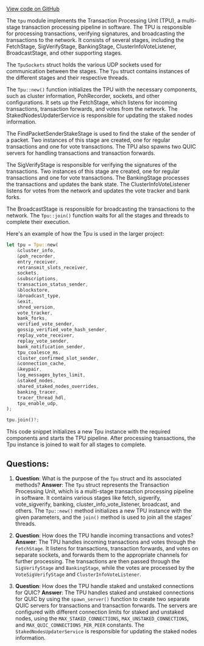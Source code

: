 [View code on GitHub](https://github.com/solana-labs/solana/blob/master/core/src/tpu.rs)

The `tpu` module implements the Transaction Processing Unit (TPU), a multi-stage transaction processing pipeline in software. The TPU is responsible for processing transactions, verifying signatures, and broadcasting the transactions to the network. It consists of several stages, including the FetchStage, SigVerifyStage, BankingStage, ClusterInfoVoteListener, BroadcastStage, and other supporting stages.

The `TpuSockets` struct holds the various UDP sockets used for communication between the stages. The `Tpu` struct contains instances of the different stages and their respective threads.

The `Tpu::new()` function initializes the TPU with the necessary components, such as cluster information, PohRecorder, sockets, and other configurations. It sets up the FetchStage, which listens for incoming transactions, transaction forwards, and votes from the network. The StakedNodesUpdaterService is responsible for updating the staked nodes information.

The FindPacketSenderStakeStage is used to find the stake of the sender of a packet. Two instances of this stage are created, one for regular transactions and one for vote transactions. The TPU also spawns two QUIC servers for handling transactions and transaction forwards.

The SigVerifyStage is responsible for verifying the signatures of the transactions. Two instances of this stage are created, one for regular transactions and one for vote transactions. The BankingStage processes the transactions and updates the bank state. The ClusterInfoVoteListener listens for votes from the network and updates the vote tracker and bank forks.

The BroadcastStage is responsible for broadcasting the transactions to the network. The `Tpu::join()` function waits for all the stages and threads to complete their execution.

Here's an example of how the Tpu is used in the larger project:

```rust
let tpu = Tpu::new(
    &cluster_info,
    &poh_recorder,
    entry_receiver,
    retransmit_slots_receiver,
    sockets,
    &subscriptions,
    transaction_status_sender,
    &blockstore,
    &broadcast_type,
    &exit,
    shred_version,
    vote_tracker,
    bank_forks,
    verified_vote_sender,
    gossip_verified_vote_hash_sender,
    replay_vote_receiver,
    replay_vote_sender,
    bank_notification_sender,
    tpu_coalesce_ms,
    cluster_confirmed_slot_sender,
    &connection_cache,
    &keypair,
    log_messages_bytes_limit,
    &staked_nodes,
    shared_staked_nodes_overrides,
    banking_tracer,
    tracer_thread_hdl,
    tpu_enable_udp,
);

tpu.join()?;
```

This code snippet initializes a new Tpu instance with the required components and starts the TPU pipeline. After processing transactions, the Tpu instance is joined to wait for all stages to complete.
## Questions: 
 1. **Question**: What is the purpose of the `Tpu` struct and its associated methods?
   **Answer**: The `Tpu` struct represents the Transaction Processing Unit, which is a multi-stage transaction processing pipeline in software. It contains various stages like fetch, sigverify, vote_sigverify, banking, cluster_info_vote_listener, broadcast, and others. The `Tpu::new()` method initializes a new TPU instance with the given parameters, and the `join()` method is used to join all the stages' threads.

2. **Question**: How does the TPU handle incoming transactions and votes?
   **Answer**: The TPU handles incoming transactions and votes through the `FetchStage`. It listens for transactions, transaction forwards, and votes on separate sockets, and forwards them to the appropriate channels for further processing. The transactions are then passed through the `SigVerifyStage` and `BankingStage`, while the votes are processed by the `VoteSigVerifyStage` and `ClusterInfoVoteListener`.

3. **Question**: How does the TPU handle staked and unstaked connections for QUIC?
   **Answer**: The TPU handles staked and unstaked connections for QUIC by using the `spawn_server()` function to create two separate QUIC servers for transactions and transaction forwards. The servers are configured with different connection limits for staked and unstaked nodes, using the `MAX_STAKED_CONNECTIONS`, `MAX_UNSTAKED_CONNECTIONS`, and `MAX_QUIC_CONNECTIONS_PER_PEER` constants. The `StakedNodesUpdaterService` is responsible for updating the staked nodes information.